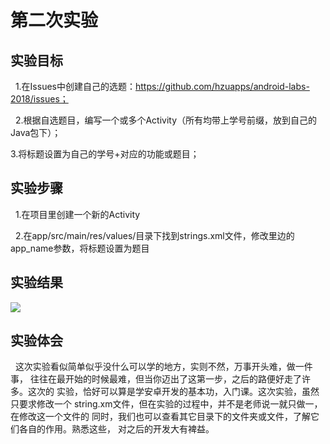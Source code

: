 # 第二次实验
## 实验目标
 
1.在Issues中创建自己的选题：https://github.com/hzuapps/android-labs-2018/issues；

 
2.根据自选题目，编写一个或多个Activity（所有均带上学号前缀，放到自己的Java包下）； 
 
 
3.将标题设置为自己的学号+对应的功能或题目；
 
## 实验步骤
 
1.在项目里创建一个新的Activity

 
2.在app/src/main/res/values/目录下找到strings.xml文件，修改里边的app_name参数，将标题设置为题目
 
## 实验结果
![](https://github.com/mvp-szf/android-labs-2018/blob/master/soft1614080902238/Soft1614080902238a/shiyan2jietu.png?raw=true)

## 实验体会
  这次实验看似简单似乎没什么可以学的地方，实则不然，万事开头难，做一件事，
往往在最开始的时候最难，但当你迈出了这第一步，之后的路便好走了许多。这次的
实验，恰好可以算是学安卓开发的基本功，入门课。这次实验，虽然只要求修改一个
string.xm文件，但在实验的过程中，并不是老师说一就只做一，在修改这一个文件的
同时，我们也可以查看其它目录下的文件夹或文件，了解它们各自的作用。熟悉这些，
对之后的开发大有裨益。
